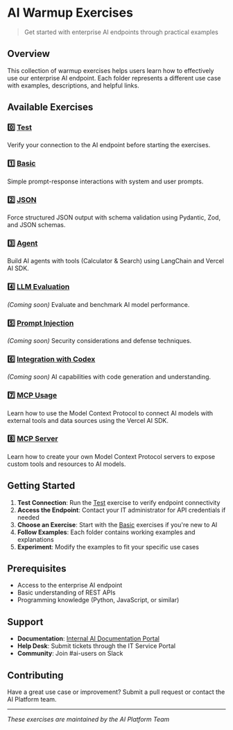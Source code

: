 # AI Warmup Exercises

> Get started with enterprise AI endpoints through practical examples

## Overview

This collection of warmup exercises helps users learn how to effectively use our enterprise AI endpoint. Each folder represents a different use case with examples, descriptions, and helpful links.

## Available Exercises

### 0️⃣ [Test](./test/)
Verify your connection to the AI endpoint before starting the exercises.

### 1️⃣ [Basic](./basic/)
Simple prompt-response interactions with system and user prompts.

### 2️⃣ [JSON](./json/)
Force structured JSON output with schema validation using Pydantic, Zod, and JSON schemas.

### 3️⃣ [Agent](./agent/)
Build AI agents with tools (Calculator & Search) using LangChain and Vercel AI SDK.

### 4️⃣ [LLM Evaluation](./llm-evaluation/)
*(Coming soon)* Evaluate and benchmark AI model performance.

### 5️⃣ [Prompt Injection](./prompt-injection/)
*(Coming soon)* Security considerations and defense techniques.

### 6️⃣ [Integration with Codex](./integration-with-codex/)
*(Coming soon)* AI capabilities with code generation and understanding.

### 7️⃣ [MCP Usage](./mcp-usage/)
Learn how to use the Model Context Protocol to connect AI models with external tools and data sources using the Vercel AI SDK.

### 8️⃣ [MCP Server](./mcp-server/)
Learn how to create your own Model Context Protocol servers to expose custom tools and resources to AI models.

## Getting Started

1. **Test Connection**: Run the [Test](./test/) exercise to verify endpoint connectivity
2. **Access the Endpoint**: Contact your IT administrator for API credentials if needed
3. **Choose an Exercise**: Start with the [Basic](./basic/) exercises if you're new to AI
4. **Follow Examples**: Each folder contains working examples and explanations
5. **Experiment**: Modify the examples to fit your specific use cases

## Prerequisites

- Access to the enterprise AI endpoint
- Basic understanding of REST APIs
- Programming knowledge (Python, JavaScript, or similar)

## Support

- **Documentation**: [Internal AI Documentation Portal](#)
- **Help Desk**: Submit tickets through the IT Service Portal
- **Community**: Join #ai-users on Slack

## Contributing

Have a great use case or improvement? Submit a pull request or contact the AI Platform team.

---

*These exercises are maintained by the AI Platform Team*
